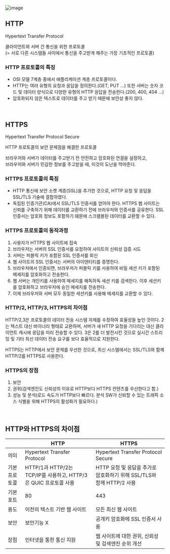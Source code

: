 ![image](https://github.com/dahui0525/world_best_CS_study/assets/80496853/8dfe16b1-4dab-4e37-9e16-8d277bfed337)

## HTTP
Hypertext Transfer Protocol

클라이언트와 서버 간 통신을 위한 프로토콜<br>
(= 서로 다른 시스템들 사이에서 통신을 주고받게 해주는 가장 기초적인 프로토콜)


### HTTP 프로토콜의 특징
- OSI 모델 7계층 중에서 애플리케이션 계층 프로토콜이다.
- HTTP는 여러 유형의 요청과 응답을 정의한다.(GET, PUT ...) 또한 서버는 숫자 코드 및 데이터 양식으로 다양한 유형의 HTTP 응답을 전송한다.(200, 400, 404 ...)
- 암호화되지 않은 텍스트로 데이터를 주고 받기 때문에 보안상 좋지 않다.

<br>

## HTTPS
Hypertext Transfer Protocol Secure

HTTP 프로토콜의 보안 문제점을 해결한 프로토콜

브라우저와 서버가 데이터를 주고받기 전 안전하고 암호화된 연결을 설정하고,<br>
브라우저와 서버가 민감한 정보를 주고받을 때, 이것의 도난을 막아준다.

### HTTPS 프로토콜의 특징
- HTTP 통신에 보안 소켓 계층(SSL)을 추가한 것으로, HTTP 요청 및 응답을 SSL/TLS 기술에 결합하였다.
- 독립된 인증기관(CA)에서 SSL/TLS 인증서를 얻어야 한다. HTTPS 웹 사이트는 신뢰를 구축하기 위해 데이터를 교환하기 전에 브라우저와 인증서를 공유한다. SSL 인증서는 암호화 정보도 포함하기 떄문에 스크램블된 데이터를 교환할 수 있다.

### HTTPS 프로토콜의 동작과정
1. 사용자가 HTTPS 웹 사이트에 접속
2. 브라우저는 서버의 SSL 인증서를 요청하여 사이트의 신뢰성 검증 시도
3. 서버는 퍼블릭 키가 포함된 SSL 인증서를 회신
4. 웹 사이트의 SSL 인증서는 서버의 아이덴티티를 증명한다. 
5. 브라우저에서 인증되면, 브라우저가 퍼블릭 키를 사용하여 비밀 세션 키가 포함된 메세지를 암호화하고 전송한다.
6. 웹 서버는 개인키를 사용하여 메세지를 해독하독 세션 키를 검색한다. 이후 세션키를 암호화하고 브라우저에 승인 메세지를 전송한다.
7. 이제 브라우저와 서버 모두 동일한 세션키를 사용해 메세지를 교환할 수 있다.

### HTTP/2, HTTP/3, HTTPS의 차이점
HTTP/2,3은 프로토콜의 데이터 전송 시스템 자체를 수정하여 효율성을 높인 것이다. 2는 텍스트 대신 바이너리 형태로 교환하며, 서버가 새 HTTP 요청을 기다리는 대신 클라이언트 캐시에 응답을 미리 전송할 수 있다.
3은 2를 더 발전시킨 것으로 실시간 스트리밍 및 기타 최신 데이터 전송 요구를 보다 효율적으로 지원한다.

HTTPS는 HTTP에서 보안 문제를 우선한 것으로, 최신 시스템에서는 SSL/TLS와 함께 HTTP/2를 HTTPS로 사용한다.

### HTTPS의 장점
1. 보안
2. 권위(검색엔진도 신뢰성의 이유로 HTTP보다 HTTPS 컨텐츠를 우선한다고 함.)
3. 성능 및 분석(로드 속도가 HTTP보다 빠르다. 분석 SW가 신뢰할 수 있는 트래픽 소스 식별을 위해 HTTPS의 활성화가 필요하다.)

<br>

## HTTP와 HTTPS의 차이점
| | HTTP | HTTPS |
| ----- | ----- | ----- |
|의미| Hypertext Transfer Protocol | Hypertext Transfer Protocol Secure|
|기본 프로토콜| HTTP/1과 HTTP/2는 TCP/IP를 사용하고, HTTP/3은 QUIC 프로토콜 사용 | HTTP 요청 및 응답을 추가로 암호화하기 위해 SSL/TLS와 함께 HTTP/2 사용 |
|기본 포트| 80 | 443 |
|용도| 이전의 텍스트 기반 웹 사이트 | 모든 최신 웹 사이트 |
|보안| 보안기능 X | 공개키 암호화에 SSL 인증서 사용 |
|장점| 인터넷을 통한 통신 지원 | 웹 사이트에 대한 권위, 신뢰성 및 검색엔진 순위 개선 |